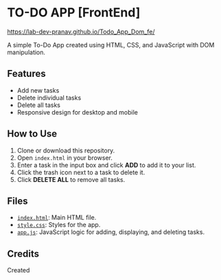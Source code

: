 # TO-DO APP [FrontEnd]
https://lab-dev-pranav.github.io/Todo_App_Dom_fe/

A simple To-Do App created using HTML, CSS, and JavaScript with DOM manipulation.

## Features

- Add new tasks
- Delete individual tasks
- Delete all tasks
- Responsive design for desktop and mobile

## How to Use

1. Clone or download this repository.
2. Open `index.html` in your browser.
3. Enter a task in the input box and click **ADD** to add it to your list.
4. Click the trash icon next to a task to delete it.
5. Click **DELETE ALL** to remove all tasks.

## Files

- [`index.html`](index.html): Main HTML file.
- [`style.css`](style.css): Styles for the app.
- [`app.js`](app.js): JavaScript logic for adding, displaying, and deleting tasks.

## Credits

Created
